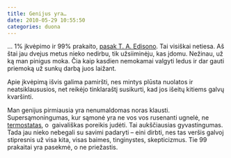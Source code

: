 ```yaml
---
title: Genijus yra…
date: 2010-05-29 10:55:50
categories: duona
---
```


… 1% įkvėpimo ir 99% prakaito, [pasak T. A. Edisono](http://en.wikiquote.org/wiki/Thomas_Edison). Tai visiškai netiesa. Aš štai jau dvejus metus nieko nedirbu, tik užsiiminėju, kas įdomu. Nežinau, už ką man pinigus moka. Čia kaip kasdien nemokamai valgyti ledus ir dar gauti priemoką už sunkų darbą juos laižant.

Apie įkvėpimą išvis galima pamiršti, nes mintys plūsta nuolatos ir neatsiklaususios, net reikėjo tinklaraštį susikurti, kad jos išeitų kitiems galvų kvaršinti.

Man genijus pirmiausia yra nenumaldomas noras klausti. Supersąmoningumas, kur sąmonė yra ne vos vos rusenanti ugnelė, ne [termostatas](http://consc.net/notes/lloyd-comments.html), o  gaivališkas poreikis judėti. Tai aukščiausias gyvastingumas. Tada jau nieko nebegali su savimi padaryti – eini dirbti, nes tas veršis galvoj stipresnis už visa kita, visas baimes, tinginystes, skepticizmus. Tie 99 prakaitai yra pasekmė, o ne priežastis.
